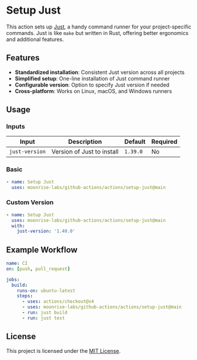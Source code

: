 # Setup Just

This action sets up [Just](https://github.com/casey/just), a handy command runner for your project-specific commands. Just is like `make` but written in Rust, offering better ergonomics and additional features.

## Features

- **Standardized installation**: Consistent Just version across all projects
- **Simplified setup**: One-line installation of Just command runner
- **Configurable version**: Option to specify Just version if needed
- **Cross-platform**: Works on Linux, macOS, and Windows runners

## Usage

### Inputs

| Input          | Description                | Default  | Required |
| -------------- | -------------------------- | -------- | -------- |
| `just-version` | Version of Just to install | `1.39.0` | No       |

### Basic

```yaml
- name: Setup Just
  uses: moonrise-labs/github-actions/actions/setup-just@main
```

### Custom Version

```yaml
- name: Setup Just
  uses: moonrise-labs/github-actions/actions/setup-just@main
  with:
    just-version: '1.40.0'
```

## Example Workflow

```yaml
name: CI
on: [push, pull_request]

jobs:
  build:
    runs-on: ubuntu-latest
    steps:
      - uses: actions/checkout@v4
      - uses: moonrise-labs/github-actions/actions/setup-just@main
      - run: just build
      - run: just test
```

## License

This project is licensed under the [MIT License](../../LICENSE).
